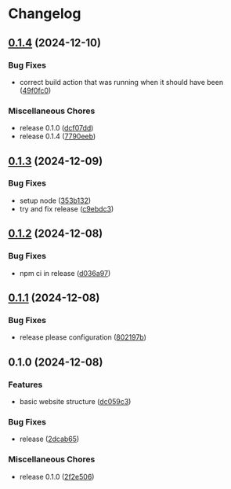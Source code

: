# Changelog

## [0.1.4](https://github.com/cryptic-cruciverbalism/cryptic-cruciverbalism.github.io/compare/v0.1.3...v0.1.4) (2024-12-10)


### Bug Fixes

* correct build action that was running when it should have been ([49f0fc0](https://github.com/cryptic-cruciverbalism/cryptic-cruciverbalism.github.io/commit/49f0fc0d663e1987454757a99456943ea2bf5adb))


### Miscellaneous Chores

* release 0.1.0 ([dcf07dd](https://github.com/cryptic-cruciverbalism/cryptic-cruciverbalism.github.io/commit/dcf07dd76600e30dbcefeba10aca5b0f4225d45d))
* release 0.1.4 ([7790eeb](https://github.com/cryptic-cruciverbalism/cryptic-cruciverbalism.github.io/commit/7790eeb23ef695b1dd02724384a5c12c79b09655))

## [0.1.3](https://github.com/cryptic-cruciverbalism/cryptic-cruciverbalism.github.io/compare/v0.1.2...v0.1.3) (2024-12-09)


### Bug Fixes

* setup node ([353b132](https://github.com/cryptic-cruciverbalism/cryptic-cruciverbalism.github.io/commit/353b132dbc1d931aa44fe2fd3f4edbc610b85610))
* try and fix release ([c9ebdc3](https://github.com/cryptic-cruciverbalism/cryptic-cruciverbalism.github.io/commit/c9ebdc3c37d5780c8dc84f2f76f213012fd8b547))

## [0.1.2](https://github.com/cryptic-cruciverbalism/website/compare/v0.1.1...v0.1.2) (2024-12-08)


### Bug Fixes

* npm ci in release ([d036a97](https://github.com/cryptic-cruciverbalism/website/commit/d036a974fd7b136d6dfdd77151c7d966c260fdb9))

## [0.1.1](https://github.com/cryptic-cruciverbalism/website/compare/v0.1.0...v0.1.1) (2024-12-08)


### Bug Fixes

* release please configuration ([802197b](https://github.com/cryptic-cruciverbalism/website/commit/802197b6e48adfa0c83defeeb8e517fb69add59b))

## 0.1.0 (2024-12-08)


### Features

* basic website structure ([dc059c3](https://github.com/cryptic-cruciverbalism/website/commit/dc059c32d1efb5996d7a20b4eda16df0604fa58b))


### Bug Fixes

* release ([2dcab65](https://github.com/cryptic-cruciverbalism/website/commit/2dcab651cc7f9f029fe0bff74d432c1ea5b43565))


### Miscellaneous Chores

* release 0.1.0 ([2f2e506](https://github.com/cryptic-cruciverbalism/website/commit/2f2e506ee7f27b50421265464ebbef6e1f66f521))
